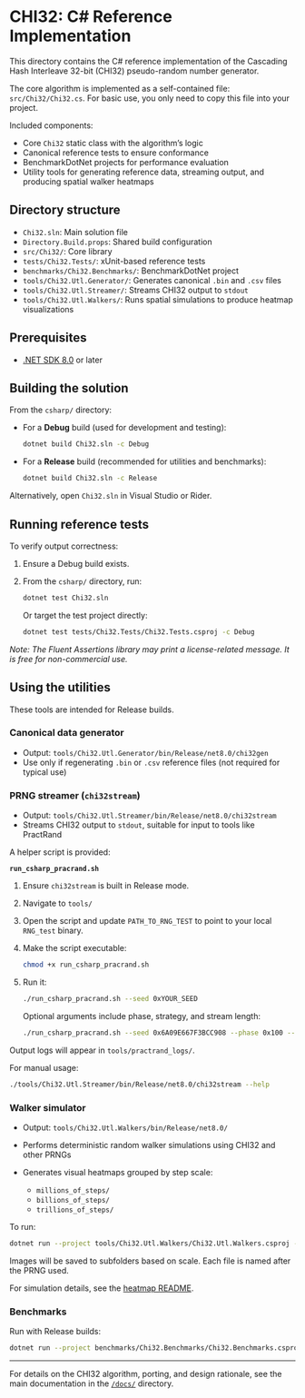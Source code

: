 # CHI32: C# Reference Implementation

This directory contains the C# reference implementation of the Cascading Hash Interleave 32-bit (CHI32) pseudo-random number generator.

The core algorithm is implemented as a self-contained file: `src/Chi32/Chi32.cs`. For basic use, you only need to copy this file into your project.

Included components:

- Core `Chi32` static class with the algorithm’s logic
- Canonical reference tests to ensure conformance
- BenchmarkDotNet projects for performance evaluation
- Utility tools for generating reference data, streaming output, and producing spatial walker heatmaps

## Directory structure

- `Chi32.sln`: Main solution file
- `Directory.Build.props`: Shared build configuration
- `src/Chi32/`: Core library
- `tests/Chi32.Tests/`: xUnit-based reference tests
- `benchmarks/Chi32.Benchmarks/`: BenchmarkDotNet project
- `tools/Chi32.Utl.Generator/`: Generates canonical `.bin` and `.csv` files
- `tools/Chi32.Utl.Streamer/`: Streams CHI32 output to `stdout`
- `tools/Chi32.Utl.Walkers/`: Runs spatial simulations to produce heatmap visualizations

## Prerequisites

- [.NET SDK 8.0](https://dotnet.microsoft.com/download/dotnet/8.0) or later

## Building the solution

From the `csharp/` directory:

- For a **Debug** build (used for development and testing):

  ```bash
  dotnet build Chi32.sln -c Debug
  ```

- For a **Release** build (recommended for utilities and benchmarks):

  ```bash
  dotnet build Chi32.sln -c Release
  ```

Alternatively, open `Chi32.sln` in Visual Studio or Rider.

## Running reference tests

To verify output correctness:

1. Ensure a Debug build exists.
2. From the `csharp/` directory, run:

   ```bash
   dotnet test Chi32.sln
   ```

   Or target the test project directly:

   ```bash
   dotnet test tests/Chi32.Tests/Chi32.Tests.csproj -c Debug
   ```

*Note: The Fluent Assertions library may print a license-related message. It is free for non-commercial use.*

## Using the utilities

These tools are intended for Release builds.

### Canonical data generator

- Output: `tools/Chi32.Utl.Generator/bin/Release/net8.0/chi32gen`
- Use only if regenerating `.bin` or `.csv` reference files (not required for typical use)

### PRNG streamer (`chi32stream`)

- Output: `tools/Chi32.Utl.Streamer/bin/Release/net8.0/chi32stream`
- Streams CHI32 output to `stdout`, suitable for input to tools like PractRand

A helper script is provided:

**`run_csharp_pracrand.sh`**

1. Ensure `chi32stream` is built in Release mode.
2. Navigate to `tools/`
3. Open the script and update `PATH_TO_RNG_TEST` to point to your local `RNG_test` binary.
4. Make the script executable:

   ```bash
   chmod +x run_csharp_pracrand.sh
   ```

5. Run it:

   ```bash
   ./run_csharp_pracrand.sh --seed 0xYOUR_SEED
   ```

   Optional arguments include phase, strategy, and stream length:

   ```bash
   ./run_csharp_pracrand.sh --seed 0x6A09E667F3BCC908 --phase 0x100 --strategy feedback --tlmax 32TB
   ```

Output logs will appear in `tools/practrand_logs/`.

For manual usage:

```bash
./tools/Chi32.Utl.Streamer/bin/Release/net8.0/chi32stream --help
```

### Walker simulator

- Output: `tools/Chi32.Utl.Walkers/bin/Release/net8.0/`
- Performs deterministic random walker simulations using CHI32 and other PRNGs
- Generates visual heatmaps grouped by step scale:

  - `millions_of_steps/`
  - `billions_of_steps/`
  - `trillions_of_steps/`

To run:

```bash
dotnet run --project tools/Chi32.Utl.Walkers/Chi32.Utl.Walkers.csproj -c Release
```

Images will be saved to subfolders based on scale. Each file is named after the PRNG used.

For simulation details, see the [heatmap README](../validation/random_walkers/README.md).

### Benchmarks

Run with Release builds:

```bash
dotnet run --project benchmarks/Chi32.Benchmarks/Chi32.Benchmarks.csproj -c Release --filter "*"
```

---

For details on the CHI32 algorithm, porting, and design rationale, see the main documentation in the [`/docs/`](../docs/) directory.
